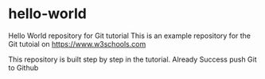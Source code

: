 # hello-world
Hello World repository for Git tutorial
This is an example repository for the Git tutoial on https://www.w3schools.com

This repository is built step by step in the tutorial.
Already Success push Git to Github

